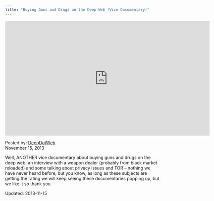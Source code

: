 ```yaml
---
title: "Buying Guns and Drugs on the Deep Web (Vice Documentary)"
---
```


<iframe width="660" height="371" src="http://www.youtube.com/embed/HJOSm9Bg7WY?feature=oembed" frameborder="0" allowfullscreen></iframe>		</div>
    
    
<span>Posted by: <a href="http://www.deepdotweb.com/author/admin/" title="">DeepDotWeb </a></span>    
<span>November 15, 2013</span>
    

</div><span class="wpsr_floatbts_anchor" data-offset="25" ></span><p>Well, ANOTHER vice documentary about buying guns and drugs on the deep web, an interview with a weapon dealer (probably from black market reloaded) and some talking about privacy issues and TOR &#8211; nothing we have never heard before, but you know, as long as these subjects are getting the rating we will keep seeing these documentaries popping up, but we like it so thank you.</p>
    


Updated: 2013-11-15
    
    
    

